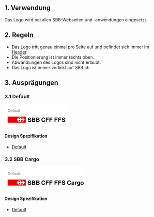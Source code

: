 ## 1. Verwendung
Das Logo wird bei allen SBB-Webseiten und -anwendungen eingesetzt.

## 2. Regeln
* Das Logo tritt genau einmal pro Seite auf und befindet sich immer im [Header](https://digital.sbb.ch/de/websites/modules/header).
* Die Positionierung ist immer rechts oben.
* Abwandlungen des Logos sind nicht erlaubt.
* Das Logo ist immer verlinkt auf SBB.ch.

## 3. Ausprägungen
### 3.1 Default
![Darstellung des Standard SBB Logos](https://raw.githubusercontent.com/sbb-design-systems/design-system-website-documentation/master/documentation/basics/brand/images/logo_default.png 'class: image')

#### Design Spezifikation
* [Default](https://www.sketch.com/s/80f12b3b-58e5-4b4c-98cd-c553bae18db0/a/4e5z4D#Inspector)

### 3.2 SBB Cargo
![Darstellung des SBB Cargo Logos](https://raw.githubusercontent.com/sbb-design-systems/design-system-website-documentation/master/documentation/basics/brand/images/logo_cargo.png 'class: image')

#### Design Spezifikation
* [Default](https://www.sketch.com/s/80f12b3b-58e5-4b4c-98cd-c553bae18db0/a/ewdAJP#Inspector)
